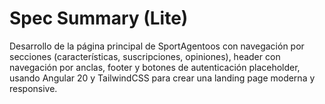 # Spec Summary (Lite)

Desarrollo de la página principal de SportAgentoos con navegación por secciones (características, suscripciones, opiniones), header con navegación por anclas, footer y botones de autenticación placeholder, usando Angular 20 y TailwindCSS para crear una landing page moderna y responsive.